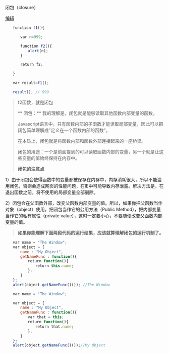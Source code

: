 闭包（closure）

[编辑](https://gitee.com/zhouxianfei/zhouxf.front.doc/wikis/闭包（closure）?parent=JavaScript高级语法)

```js
　　function f1(){

　　　　var n=999;

　　　　function f2(){
　　　　　　alert(n); 
　　　　}

　　　　return f2;

　　}

　　var result=f1();

　　result(); // 999
```

> f2函数，就是闭包
>
> \*\* 闭包：\*\* 我的理解是，闭包就是能够读取其他函数内部变量的函数。
>
> Javascript语言中，只有函数内部的子函数才能读取局部变量，因此可以把闭包简单理解成"定义在一个函数内部的函数"。
>
> 在本质上，闭包就是将函数内部和函数外部连接起来的一座桥梁。
>
> 闭包的用途：一个是前面提到的可以读取函数内部的变量，另一个就是让这些变量的值始终保持在内存中。
>
> **闭包的注意点**

1）由于闭包会使得函数中的变量都被保存在内存中，内存消耗很大，所以不能滥用闭包，否则会造成网页的性能问题，在IE中可能导致内存泄露。解决方法是，在退出函数之前，将不使用的局部变量全部删除。

2）闭包会在父函数外部，改变父函数内部变量的值。所以，如果你把父函数当作对象（object）使用，把闭包当作它的公用方法（Public Method），把内部变量当作它的私有属性（private value），这时一定要小心，不要随便改变父函数内部变量的值。

> **如果你能理解下面两段代码的运行结果，应该就算理解闭包的运行机制了。**

```js
　　var name = "The Window";
　　var object = {
　　　　name : "My Object",
　　　　getNameFunc : function(){
　　　　　　return function(){
　　　　　　　　return this.name;
　　　　　　};
　　　　}
　　};
　　alert(object.getNameFunc()()); //The Window
```

```js
　　var name = "The Window";

　　var object = {
　　　　name : "My Object",
　　　　getNameFunc : function(){
　　　　　　var that = this;
　　　　　　return function(){
　　　　　　　　return that.name;
　　　　　　};
　　　　}
　　};
　　alert(object.getNameFunc()());//My Object
```




